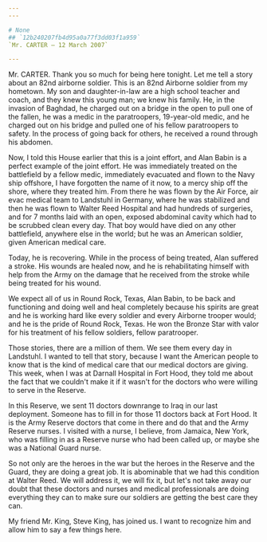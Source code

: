 ```yaml
---
---

# None
## `12b240207fb4d95a0a77f3dd03f1a959`
`Mr. CARTER — 12 March 2007`

---
```



Mr. CARTER. Thank you so much for being here tonight. Let me tell a 
story about an 82nd airborne soldier. This is an 82nd Airborne soldier 
from my hometown. My son and daughter-in-law are a high school teacher 
and coach, and they knew this young man; we knew his family. He, in the 
invasion of Baghdad, he charged out on a bridge in the open to pull one 
of the fallen, he was a medic in the paratroopers, 19-year-old medic, 
and he charged out on his bridge and pulled one of his fellow 
paratroopers to safety. In the process of going back for others, he 
received a round through his abdomen.

Now, I told this House earlier that this is a joint effort, and Alan 
Babin is a perfect example of the joint effort. He was immediately 
treated on the battlefield by a fellow medic, immediately evacuated and 
flown to the Navy ship offshore, I have forgotten the name of it now, 
to a mercy ship off the shore, where they treated him. From there he 
was flown by the Air Force, air evac medical team to Landstuhl in 
Germany, where he was stabilized and then he was flown to Walter Reed 
Hospital and had hundreds of surgeries, and for 7 months laid with an 
open, exposed abdominal cavity which had to be scrubbed clean every 
day. That boy would have died on any other battlefield, anywhere else 
in the world; but he was an American soldier, given American medical 
care.

Today, he is recovering. While in the process of being treated, Alan 
suffered a stroke. His wounds are healed now, and he is rehabilitating 
himself with help from the Army on the damage that he received from the 
stroke while being treated for his wound.

We expect all of us in Round Rock, Texas, Alan Babin, to be back and 
functioning and doing well and heal completely because his spirits are 
great and he is working hard like every soldier and every Airborne 
trooper would; and he is the pride of Round Rock, Texas. He won the 
Bronze Star with valor for his treatment of his fellow soldiers, fellow 
paratrooper.

Those stories, there are a million of them. We see them every day in 
Landstuhl. I wanted to tell that story, because I want the American 
people to know that is the kind of medical care that our medical 
doctors are giving. This week, when I was at Darnall Hospital in Fort 
Hood, they told me about the fact that we couldn't make it if it wasn't 
for the doctors who were willing to serve in the Reserve.

In this Reserve, we sent 11 doctors downrange to Iraq in our last 
deployment. Someone has to fill in for those 11 doctors back at Fort 
Hood. It is the Army Reserve doctors that come in there and do that and 
the Army Reserve nurses. I visited with a nurse, I believe, from 
Jamaica, New York, who was filling in as a Reserve nurse who had been 
called up, or maybe she was a National Guard nurse.

So not only are the heroes in the war but the heroes in the Reserve 
and the Guard, they are doing a great job. It is abominable that we had 
this condition at Walter Reed. We will address it, we will fix it, but 
let's not take away our doubt that these doctors and nurses and medical 
professionals are doing everything they can to make sure our soldiers 
are getting the best care they can.

My friend Mr. King, Steve King, has joined us. I want to recognize 
him and allow him to say a few things here.